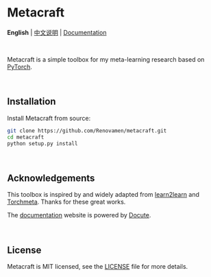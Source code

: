 # Metacraft

**English** | [中文说明](README-CN.md) | [Documentation](https://metacraft.renovamen.ink)

&nbsp;

Metacraft is a simple toolbox for my meta-learning research based on [PyTorch](https://github.com/pytorch/pytorch).


&nbsp;
## Installation

Install Metacraft from source:

```bash
git clone https://github.com/Renovamen/metacraft.git
cd metacraft
python setup.py install
```

&nbsp;
## Acknowledgements

This toolbox is inspired by and widely adapted from [learn2learn](https://github.com/learnables/learn2learn) and [Torchmeta](https://github.com/tristandeleu/pytorch-meta). Thanks for these great works.

The [documentation](https://metacraft.renovamen.ink) website is powered by [Docute](https://docute.org).


&nbsp;
## License

Metacraft is MIT licensed, see the [LICENSE](LICENSE) file for more details.